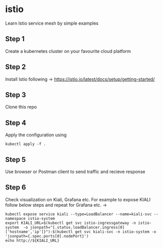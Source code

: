 # istio
Learn Istio service mesh by simple examples

## Step 1
Create a kubernetes cluster on your favourite cloud platform

## Step 2
Install Istio following -> https://istio.io/latest/docs/setup/getting-started/

## Step 3
Clone this repo

## Step 4
Apply the configuration using 
```
kubectl apply -f .
```
## Step 5
Use browser or Postman client to send traffic and recieve response

## Step 6
Check visualization on Kiali, Grafana etc.
For example to expose KIALI follow below steps and repeat for Grafana etc. ->
```
kubectl expose service kiali --type=LoadBalancer --name=kiali-svc --namespace istio-system
export KIALI_URL=$(kubectl get svc istio-ingressgateway -n istio-system  -o jsonpath="{.status.loadBalancer.ingress[0]['hostname','ip']}"):$(kubectl get svc kiali-svc -n istio-system -o 'jsonpath={.spec.ports[0].nodePort}')
echo http://${KIALI_URL}
```
